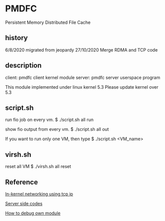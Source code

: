 # PMDFC
Persistent Memory Distributed File Cache

## history

6/8/2020 	migrated from jeopardy
27/10/2020 	Merge RDMA and TCP code

## description

client: pmdfc client kernel module
server: pmdfc server userspace program

This module implemented under linux kernel 5.3
Please update kernel over 5.3

## script.sh

run fio job on every vm.
$ ./script.sh all run

show fio output from every vm.
$ ./script.sh all out

If you want to run only one VM, then type
$ ./script.sh <VM_name>

## virsh.sh

reset all VM
$ ./virsh.sh all reset

## Reference

[In-kernel networking using tcp ip](https://github.com/abysamross/simple-linux-kernel-tcp-client-server)

[Server side codes](https://github.com/byeongkeonLee/PM_disaggregated_serverside)

[How to debug own module](https://namj.be/kgdb/2020-02-21-kgdb-module/)
